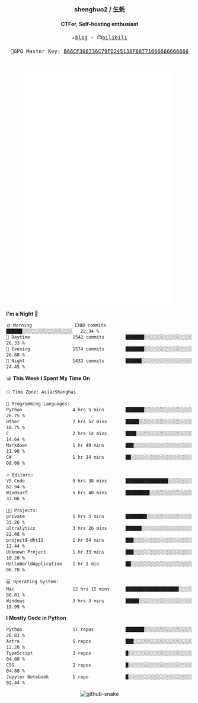 <h3 align="center"> shenghuo2 / 生蚝 </h3>
<h4 align="center" >CTFer, Self-hosting enthusiast</h3>


<p align="center">
  <samp>
    ✍️<a href="https://blog.shenghuo2.top/">blog</a> -
    📺<a href="https://space.bilibili.com/85894935">bilibili</a>
  </samp>
</p>
<p align="center">
  <samp>
     🔐GPG Master Key: <a align="center" href="https://github.com/shenghuo2.gpg">B66CF308736C79FD245138F68771666666666666</a>
  </samp>
</p>
<br>
<p align="center">
  <a href="https://github.com/shenghuo2">
    <img width="400" align="top" src="https://github.com/shenghuo2/shenghuo2/blob/main/metrics.left.svg" />
  </a>
  <a href="https://github.com/shenghuo2">
    <img width="400" align="top" src="https://github.com/shenghuo2/shenghuo2/blob/main/metrics.right.svg" />
  </a>
</p>


<!--START_SECTION:waka-->
**I'm a Night 🦉** 

```text
🌞 Morning                1308 commits        ██████░░░░░░░░░░░░░░░░░░░   22.34 % 
🌆 Daytime                1542 commits        ███████░░░░░░░░░░░░░░░░░░   26.33 % 
🌃 Evening                1574 commits        ███████░░░░░░░░░░░░░░░░░░   26.88 % 
🌙 Night                  1432 commits        ██████░░░░░░░░░░░░░░░░░░░   24.45 % 
```


📊 **This Week I Spent My Time On** 

```text
🕑︎ Time Zone: Asia/Shanghai

💬 Programming Languages: 
Python                   4 hrs 5 mins        ███████░░░░░░░░░░░░░░░░░░   26.75 % 
Other                    2 hrs 52 mins       █████░░░░░░░░░░░░░░░░░░░░   18.75 % 
C                        2 hrs 14 mins       ████░░░░░░░░░░░░░░░░░░░░░   14.64 % 
Markdown                 1 hr 49 mins        ███░░░░░░░░░░░░░░░░░░░░░░   11.90 % 
C#                       1 hr 14 mins        ██░░░░░░░░░░░░░░░░░░░░░░░   08.08 % 

🔥 Editors: 
VS Code                  9 hrs 38 mins       ████████████████░░░░░░░░░   62.94 % 
Windsurf                 5 hrs 40 mins       █████████░░░░░░░░░░░░░░░░   37.06 % 

🐱‍💻 Projects: 
private                  5 hrs 5 mins        ████████░░░░░░░░░░░░░░░░░   33.26 % 
ultralytics              3 hrs 26 mins       ██████░░░░░░░░░░░░░░░░░░░   22.48 % 
project9-dht11           1 hr 54 mins        ███░░░░░░░░░░░░░░░░░░░░░░   12.44 % 
Unknown Project          1 hr 33 mins        ███░░░░░░░░░░░░░░░░░░░░░░   10.20 % 
HelloWorldApplication    1 hr 1 min          ██░░░░░░░░░░░░░░░░░░░░░░░   06.70 % 

💻 Operating System: 
Mac                      12 hrs 15 mins      ████████████████████░░░░░   80.01 % 
Windows                  3 hrs 3 mins        █████░░░░░░░░░░░░░░░░░░░░   19.99 % 
```

**I Mostly Code in Python** 

```text
Python                   11 repos            ███████░░░░░░░░░░░░░░░░░░   26.83 % 
Astro                    5 repos             ███░░░░░░░░░░░░░░░░░░░░░░   12.20 % 
TypeScript               2 repos             █░░░░░░░░░░░░░░░░░░░░░░░░   04.88 % 
CSS                      2 repos             █░░░░░░░░░░░░░░░░░░░░░░░░   04.88 % 
Jupyter Notebook         1 repo              █░░░░░░░░░░░░░░░░░░░░░░░░   02.44 % 
```




<!--END_SECTION:waka-->


<div align="center">
  <picture>
    <source media="(prefers-color-scheme: dark)" srcset="https://gist.githubusercontent.com/shenghuo2/bfce20b14ab0484cef03bae6e60e0b3a/raw/github-snake-dark.svg" />
    <source media="(prefers-color-scheme: light)" srcset="https://gist.githubusercontent.com/shenghuo2/bfce20b14ab0484cef03bae6e60e0b3a/raw/github-snake.svg" />
    <img alt="github-snake" src="https://gist.githubusercontent.com/shenghuo2/bfce20b14ab0484cef03bae6e60e0b3a/raw/github-snake.svg" />
  </picture>
</div>

<!--
**shenghuo2/shenghuo2** is a ✨ _special_ ✨ repository because its `README.md` (this file) appears on your GitHub profile.

Here are some ideas to get you started:

- 🔭 I’m currently working on ...
- 🌱 I’m currently learning ...
- 👯 I’m looking to collaborate on ...
- 🤔 I’m looking for help with ...
- 💬 Ask me about ...
- 📫 How to reach me: ...
- 😄 Pronouns: ...
- ⚡ Fun fact: ...
-->
